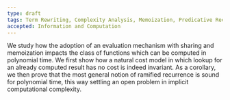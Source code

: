 ```yaml
---
type: draft
tags: Term Rewriting, Complexity Analysis, Memoization, Predicative Recursion, ICC
accepted: Information and Computation
---
```


We study how the adoption of an evaluation mechanism with sharing
and memoization impacts the class of functions which can be computed
in polynomial time. We first show how a natural cost model in
which lookup for an already computed result has no cost is indeed
invariant. As a corollary, we then prove that the most general
notion of ramified recurrence is sound for polynomial time, this
way settling an open problem in implicit computational complexity.
